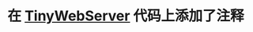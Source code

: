 # 在 [TinyWebServer](https://github.com/qinguoyi/TinyWebServer/tree/codeRefactorCGI_version) 代码上添加了注释
